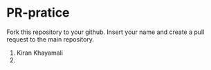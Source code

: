 # PR-pratice
Fork this repository to your github. Insert your name and create a pull request to the main repository.
1. Kiran Khayamali
2. 
